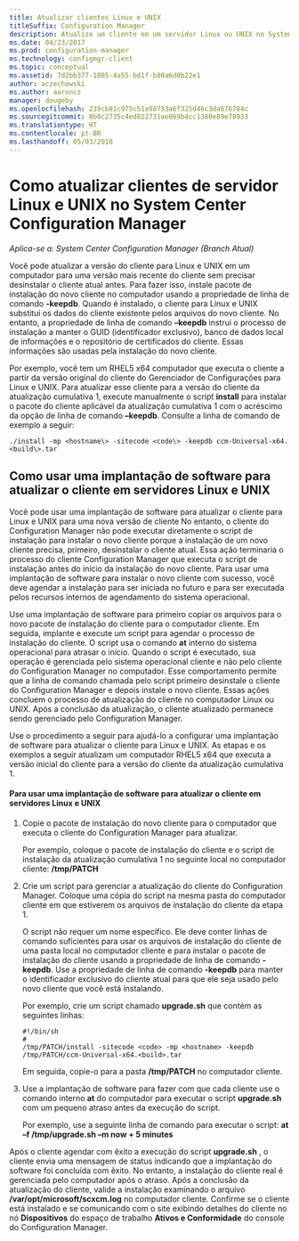 ```yaml
---
title: Atualizar clientes Linux e UNIX
titleSuffix: Configuration Manager
description: Atualize um cliente em um servidor Linux ou UNIX no System Center Configuration Manager.
ms.date: 04/23/2017
ms.prod: configuration-manager
ms.technology: configmgr-client
ms.topic: conceptual
ms.assetid: 7d2bb377-1005-4a55-bd1f-b80a6d0b22e1
author: aczechowski
ms.author: aaroncz
manager: dougeby
ms.openlocfilehash: 239cb81c975c51a98733a6f325d46c3da676784c
ms.sourcegitcommit: 0b0c2735c4ed822731ae069b4cc1380e89e78933
ms.translationtype: HT
ms.contentlocale: pt-BR
ms.lasthandoff: 05/03/2018
---
```

# <a name="how-to-upgrade-clients-for-linux-and-unix-servers-in-system-center-configuration-manager"></a>Como atualizar clientes de servidor Linux e UNIX no System Center Configuration Manager

*Aplica-se a: System Center Configuration Manager (Branch Atual)*

Você pode atualizar a versão do cliente para Linux e UNIX em um computador para uma versão mais recente do cliente sem precisar desinstalar o cliente atual antes. Para fazer isso, instale pacote de instalação do novo cliente no computador usando a propriedade de linha de comando **-keepdb**. Quando é instalado, o cliente para Linux e UNIX substitui os dados do cliente existente pelos arquivos do novo cliente. No entanto, a propriedade de linha de comando **–keepdb** instrui o processo de instalação a manter o GUID (identificador exclusivo), banco de dados local de informações e o repositório de certificados do cliente. Essas informações são usadas pela instalação do novo cliente.  

 Por exemplo, você tem um RHEL5 x64 computador que executa o cliente a partir da versão original do cliente do Gerenciador de Configurações para Linux e UNIX. Para atualizar esse cliente para a versão do cliente da atualização cumulativa 1, execute manualmente o script **install** para instalar o pacote do cliente aplicável da atualização cumulativa 1 com o acréscimo da opção de linha de comando **–keepdb**. Consulte a linha de comando de exemplo a seguir:  

`./install -mp <hostname\> -sitecode <code\> -keepdb ccm-Universal-x64.<build\>.tar`  



## <a name="how-to-use-a-software-deployment-to-upgrade-the-client-on-linux-and-unix-servers"></a>Como usar uma implantação de software para atualizar o cliente em servidores Linux e UNIX  
 Você pode usar uma implantação de software para atualizar o cliente para Linux e UNIX para uma nova versão de cliente No entanto, o cliente do Configuration Manager não pode executar diretamente o script de instalação para instalar o novo cliente porque a instalação de um novo cliente precisa, primeiro, desinstalar o cliente atual. Essa ação terminaria o processo do cliente Configuration Manager que executa o script de instalação antes do início da instalação do novo cliente. Para usar uma implantação de software para instalar o novo cliente com sucesso, você deve agendar a instalação para ser iniciada no futuro e para ser executada pelos recursos internos de agendamento do sistema operacional.  

 Use uma implantação de software para primeiro copiar os arquivos para o novo pacote de instalação do cliente para o computador cliente. Em seguida, implante e execute um script para agendar o processo de instalação do cliente. O script usa o comando **at** interno do sistema operacional para atrasar o início. Quando o script é executado, sua operação é gerenciada pelo sistema operacional cliente e não pelo cliente do Configuration Manager no computador. Esse comportamento permite que a linha de comando chamada pelo script primeiro desinstale o cliente do Configuration Manager e depois instale o novo cliente. Essas ações concluem o processo de atualização do cliente no computador Linux ou UNIX. Após a conclusão da atualização, o cliente atualizado permanece sendo gerenciado pelo Configuration Manager.  

 Use o procedimento a seguir para ajudá-lo a configurar uma implantação de software para atualizar o cliente para Linux e UNIX. As etapas e os exemplos a seguir atualizam um computador RHEL5 x64 que executa a versão inicial do cliente para a versão do cliente da atualização cumulativa 1.  

#### <a name="to-use-a-software-deployment-to-upgrade-the-client-on-linux-and-unix-servers"></a>Para usar uma implantação de software para atualizar o cliente em servidores Linux e UNIX  

1.  Copie o pacote de instalação do novo cliente para o computador que executa o cliente do Configuration Manager para atualizar.  

     Por exemplo, coloque o pacote de instalação do cliente e o script de instalação da atualização cumulativa 1 no seguinte local no computador cliente: **/tmp/PATCH**  

2.  Crie um script para gerenciar a atualização do cliente do Configuration Manager. Coloque uma cópia do script na mesma pasta do computador cliente em que estiverem os arquivos de instalação do cliente da etapa 1.  

     O script não requer um nome específico. Ele deve conter linhas de comando suficientes para usar os arquivos de instalação do cliente de uma pasta local no computador cliente e para instalar o pacote de instalação do cliente usando a propriedade de linha de comando **-keepdb**. Use a propriedade de linha de comando **-keepdb** para manter o identificador exclusivo do cliente atual para que ele seja usado pelo novo cliente que você está instalando.  

     Por exemplo, crie um script chamado **upgrade.sh** que contém as seguintes linhas:  

    ```  
    #!/bin/sh  
    #  
    /tmp/PATCH/install -sitecode <code> -mp <hostname> -keepdb /tmp/PATCH/ccm-Universal-x64.<build>.tar  

    ```  

     Em seguida, copie-o para a pasta **/tmp/PATCH** no computador cliente.

3.  Use a implantação de software para fazer com que cada cliente use o comando interno **at** do computador para executar o script **upgrade.sh** com um pequeno atraso antes da execução do script.  

     Por exemplo, use a seguinte linha de comando para executar o script: **at –f /tmp/upgrade.sh –m now + 5 minutes**  

 Após o cliente agendar com êxito a execução do script **upgrade.sh** , o cliente envia uma mensagem de status indicando que a implantação do software foi concluída com êxito. No entanto, a instalação do cliente real é gerenciada pelo computador após o atraso. Após a conclusão da atualização do cliente, valide a instalação examinando o arquivo **/var/opt/microsoft/scxcm.log** no computador cliente. Confirme se o cliente está instalado e se comunicando com o site exibindo detalhes do cliente no nó **Dispositivos** do espaço de trabalho **Ativos e Conformidade** do console do Configuration Manager.  
